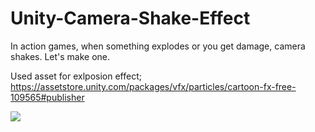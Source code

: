 # Unity-Camera-Shake-Effect
In action games, when something explodes or you get damage, camera shakes. Let's make one.

Used asset for exlposion effect;
https://assetstore.unity.com/packages/vfx/particles/cartoon-fx-free-109565#publisher

![]([https://media3.giphy.com/media/KfohCtkug93Ck0CKSb/giphy.gif](https://media0.giphy.com/media/EbCyhOGV2Vgrkh2W1b/giphy.gif))
